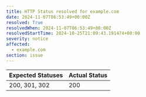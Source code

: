```yaml
---
title: HTTP Status resolved for example.com
date: 2024-11-07T06:53:49+00:00Z
resolved: True
resolvedWhen: 2024-11-07T06:53:49+00:00Z
resolvedStartTime: 2024-10-25T21:09:43.191474+00:00
severity: notice
affected:
  - example.com
section: issue
---
```


| Expected Statuses | Actual Status  |
|-------------------|----------------|
| 200, 301, 302 | 200 |

